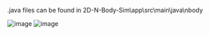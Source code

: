 .java files can be found in 2D-N-Body-Sim\app\src\main\java\nbody

![image](https://github.com/user-attachments/assets/fe6d82db-f722-4e9f-81a3-fc1453803369)
![image](https://github.com/user-attachments/assets/cb91d2a7-c224-4cde-9eb7-1586aba037ce)
